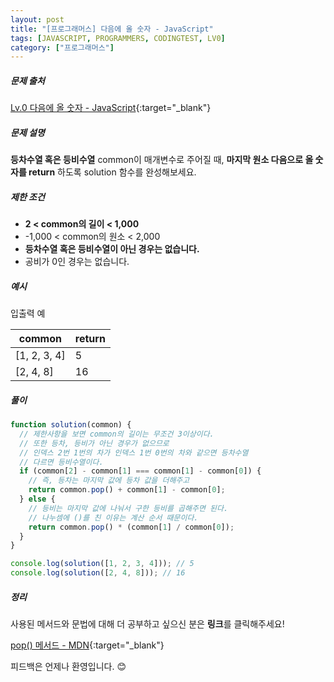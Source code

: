 ```yaml
---
layout: post
title: "[프로그래머스] 다음에 올 숫자 - JavaScript"
tags: [JAVASCRIPT, PROGRAMMERS, CODINGTEST, LV0]
category: ["프로그래머스"]
---
```


##### 문제 출처

[Lv.0 다음에 올 숫자 - JavaScript](https://school.programmers.co.kr/learn/courses/30/lessons/120924?language=javascript){:target="\_blank"}

##### 문제 설명

**등차수열 혹은 등비수열** common이 매개변수로 주어질 때, **마지막 원소 다음으로 올 숫자를 return** 하도록 solution 함수를 완성해보세요.

##### 제한 조건

- **2 < common의 길이 < 1,000**
- -1,000 < common의 원소 < 2,000
- **등차수열 혹은 등비수열이 아닌 경우는 없습니다.**
- 공비가 0인 경우는 없습니다.

##### 예시

입출력 예

| common       | return |
| ------------ | ------ |
| [1, 2, 3, 4] | 5      |
| [2, 4, 8]    | 16     |

##### 풀이

```javascript
function solution(common) {
  // 제한사항을 보면 common의 길이는 무조건 3이상이다.
  // 또한 등차, 등비가 아닌 경우가 없으므로
  // 인덱스 2번 1번의 차가 인덱스 1번 0번의 차와 같으면 등차수열
  // 다르면 등비수열이다.
  if (common[2] - common[1] === common[1] - common[0]) {
    // 즉, 등차는 마지막 값에 등차 값을 더해주고
    return common.pop() + common[1] - common[0];
  } else {
    // 등비는 마지막 값에 나눠서 구한 등비를 곱해주면 된다.
    // 나누셈에 ()를 친 이유는 계산 순서 때문이다.
    return common.pop() * (common[1] / common[0]);
  }
}

console.log(solution([1, 2, 3, 4])); // 5
console.log(solution([2, 4, 8])); // 16
```

##### 정리

사용된 메서드와 문법에 대해 더 공부하고 싶으신 분은 **링크**를 클릭해주세요!

[pop() 메서드 - MDN](https://developer.mozilla.org/ko/docs/Web/JavaScript/Reference/Global_Objects/Array/sort){:target="\_blank"}<br />

피드백은 언제나 환영입니다. 😊
